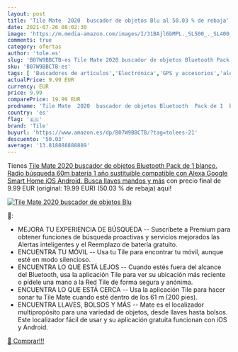 ```yaml
---
layout: post
title: 'Tile Mate  2020  buscador de objetos Blu al 50.03 % de rebaja'
date: 2021-07-26 08:02:30
image: 'https://m.media-amazon.com/images/I/31BAjl6bMPL._SL500_._SL400_.jpg'
comments: true
category: ofertas
author: 'tole.es'
slug: 'B07W9BBCTB-es Tile Mate 2020 buscador de objetos Bluetooth Pack de 1...'
sku: 'B07W9BBCTB-es'
tags: [ 'Buscadores de artículos','Electrónica','GPS y accesorios','alexa','tile', ]
actualPrice: 9.99 EUR
currency: EUR
price: 9.99
comparePrice: 19.99 EUR
prodname: 'Tile Mate  2020  buscador de objetos Bluetooth  Pack de 1  blanco. Radio búsqueda 60m  batería 1 año sustituible  compatible con Alexa  Google Smart Home  iOS  Android. Busca llaves  mandos y más'
country: 'es'
flag: '🇪🇸'
brand: 'Tile'
buyurl: 'https://www.amazon.es/dp/B07W9BBCTB/?tag=tolees-21'
descuento: '50.03'
average: '13.818888888889'
---
```


Tienes [Tile Mate  2020  buscador de objetos Bluetooth  Pack de 1  blanco. Radio búsqueda 60m  batería 1 año sustituible  compatible con Alexa  Google Smart Home  iOS  Android. Busca llaves  mandos y más](https://www.amazon.es/dp/B07W9BBCTB/?tag=tolees-21) con precio final de  9.99 EUR (original: 19.99 EUR) (50.03 %  de rebaja) aqui!

[![Tile Mate  2020  buscador de objetos Blu](https://m.media-amazon.com/images/I/31BAjl6bMPL._SL500_._SL400_.jpg)](https://www.amazon.es/dp/B07W9BBCTB/?tag=tolees-21)

🔎:

- MEJORA TU EXPERIENCIA DE BÚSQUEDA -- Suscríbete a Premium para obtener funciones de búsqueda proactivas y servicios mejorados las Alertas inteligentes y el Reemplazo de batería gratuito.
- ENCUENTRA TU MÓVIL -- Usa tu Tile para encontrar tu móvil, aunque esté en modo silencioso.
- ENCUENTRA LO QUE ESTÁ LEJOS -- Cuando estés fuera del alcance del Bluetooth, usa la aplicación Tile para ver su ubicación más reciente o pídele una mano a la Red Tile de forma segura y anónima.
- ENCUENTRA LO QUE ESTÁ CERCA -- Usa la aplicación Tile para hacer sonar tu Tile Mate cuando esté dentro de los 61 m (200 pies).
- ENCUENTRA LLAVES, BOLSOS Y MÁS -- Mate es el localizador multipropósito para una variedad de objetos, desde llaves hasta bolsos. Este localizador fácil de usar y su aplicación gratuita funcionan con iOS y Android.

[🛒 Comprar!!!](https://www.amazon.es/dp/B07W9BBCTB/?tag=tolees-21)
